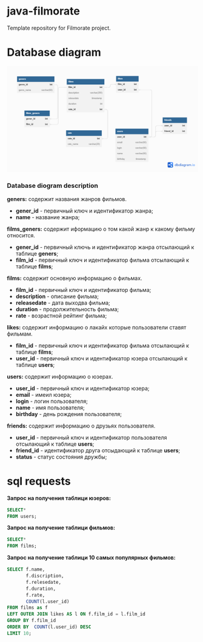 # java-filmorate
Template repository for Filmorate project.
# Database diagram

![database diagram](https://github.com/Fenris06/java-filmorate/blob/main/updatedatabase.png)

### Database diogram description
**geners:**
содержит названия жанров фильмов.
* **gener_id** - первичный ключ и идентификатор жанра;
* **name** - название жанра;

**films_geners:**
содержит иформацию о том какой жанр к какому фильму относится.
* **gener_id**  - первичный ключь и идентификатор жанра отсылающий к таблице **geners**;
* **film_id** - первичный ключ и идентификатор фильма отсылающий к таблице **films**;

**films:**
содержит основную информацию о фильмах.
* **film_id** - первичный ключ и идентификатор фильма;
* **description** - описание фильма;
* **releasedate** - дата выходва фильма;
* **duration** - продолжительность фильма;
* **rate** - возрастной рейтинг фильма;

**likes:** 
содержит информацию о лакайх которые пользователи ставят фильмам.
* **film_id** - первичный ключ и идентификатор фильма отсылающий к таблице **films**;
* **user_id** - первичный ключ и идентификатор юзера отсылающий к таблице **users**;

**users:**
содержит информацию о юзерах.
* **user_id** - первичный ключ и идентификатор юзера;
* **email** - имеил юзера;
* **login** - логин пользователя;
* **name** - имя пользователя;
* **birthday** - день рождения пользователя;

**friends:**
содержит информацию о друзьях пользователя.
* **user_id** - первичный ключ и идентификатор пользователя отсылающий к таблице **users**;
* **friend_id** - идентификатор друга отсыдающий к таблице **users**;
* **status** - статус состояния дружбы;

# sql requests

**Запрос на получения таблици юзеров:**
```sql
SELECT*
FROM users;
```
**Запрос на получение таблици фильмов:**
```sql
SELECT*
FROM films;
```
**Запрос на получение таблици 10 самых популярных фильмов:**
```sql
SELECT f.name,
       f.discription,
       f.relesedate,
       f.duration,
       f.rate,
       COUNT(l.user_id)
FROM films as f
LEFT OUTER JOIN likes AS l ON f.film_id = l.film_id
GROUP BY f.film_id
ORDER BY  COUNT(l.user_id) DESC
LIMIT 10;
```

